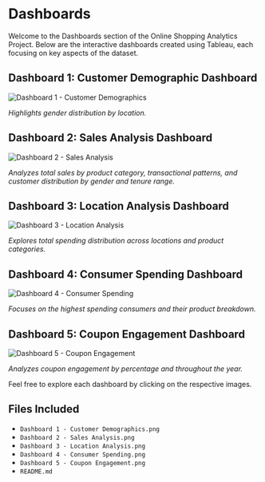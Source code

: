 # Dashboards
Welcome to the Dashboards section of the Online Shopping Analytics Project. Below are the interactive dashboards created using Tableau, each focusing on key aspects of the dataset.

## Dashboard 1: Customer Demographic Dashboard
![Dashboard 1 - Customer Demographics](https://github.com/jordanho1006/sql-tableau-projects/assets/105892684/1021cfee-2207-4251-b6e1-975f67d169d1)

*Highlights gender distribution by location.*

## Dashboard 2: Sales Analysis Dashboard
![Dashboard 2 - Sales Analysis](https://github.com/jordanho1006/sql-tableau-projects/assets/105892684/93e74954-0324-4a60-90ba-41326da2b77e)


*Analyzes total sales by product category, transactional patterns, and customer distribution by gender and tenure range.*

## Dashboard 3: Location Analysis Dashboard
![Dashboard 3 - Location Analysis](https://github.com/jordanho1006/sql-tableau-projects/assets/105892684/22201113-6c91-466c-8ced-e5f7836dbb9f)


*Explores total spending distribution across locations and product categories.*

## Dashboard 4: Consumer Spending Dashboard
![Dashboard 4 - Consumer Spending](https://github.com/jordanho1006/sql-tableau-projects/assets/105892684/f6b42786-cf17-47ae-927d-43c3f1c8d25f)


*Focuses on the highest spending consumers and their product breakdown.*

## Dashboard 5: Coupon Engagement Dashboard
![Dashboard 5 - Coupon Engagement](https://github.com/jordanho1006/sql-tableau-projects/assets/105892684/bced06e0-9e9f-4e56-99f3-c9627c0eb464)


*Analyzes coupon engagement by percentage and throughout the year.*

Feel free to explore each dashboard by clicking on the respective images.

## Files Included
- `Dashboard 1 - Customer Demographics.png`
- `Dashboard 2 - Sales Analysis.png`
- `Dashboard 3 - Location Analysis.png`
- `Dashboard 4 - Consumer Spending.png`
- `Dashboard 5 - Coupon Engagement.png`
- `README.md`
